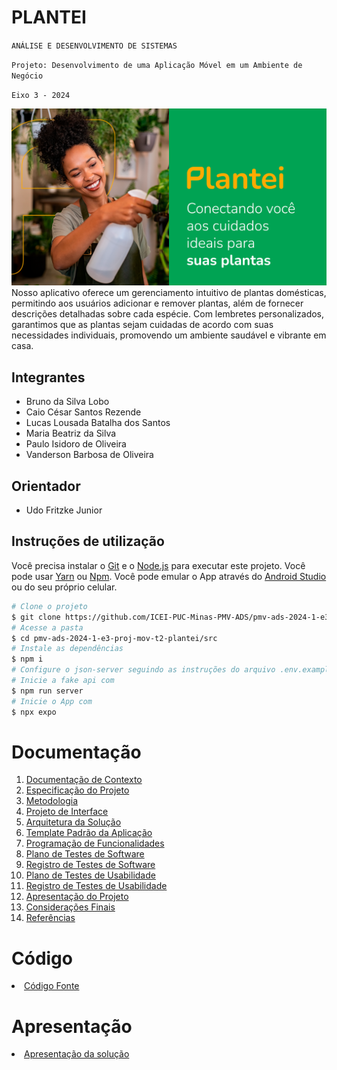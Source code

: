 # PLANTEI

`ANÁLISE E DESENVOLVIMENTO DE SISTEMAS`

`Projeto: Desenvolvimento de uma Aplicação Móvel em um Ambiente de Negócio`

`Eixo 3 - 2024`

![Plantei](docs/img/plantei-banner-v2.png)
Nosso aplicativo oferece um gerenciamento intuitivo de plantas domésticas, permitindo aos usuários adicionar e remover plantas, além de fornecer descrições detalhadas sobre cada espécie. Com lembretes personalizados, garantimos que as plantas sejam cuidadas de acordo com suas necessidades individuais, promovendo um ambiente saudável e vibrante em casa.

## Integrantes

* Bruno da Silva Lobo
* Caio César Santos Rezende
* Lucas Lousada Batalha dos Santos
* Maria Beatriz da Silva
* Paulo Isidoro de Oliveira
* Vanderson Barbosa de Oliveira

## Orientador

* Udo Fritzke Junior

## Instruções de utilização

Você precisa instalar o [Git](https://git-scm.com/downloads) e o [Node.js](https://nodejs.org/en/download/) para executar este projeto.
Você pode usar [Yarn](https://yarnpkg.com/) ou [Npm](https://nodejs.org/en/download/).
Você pode emular o App através do [Android Studio](https://developer.android.com/studio?hl=pt-br) ou do seu próprio celular.

```bash
# Clone o projeto
$ git clone https://github.com/ICEI-PUC-Minas-PMV-ADS/pmv-ads-2024-1-e3-proj-mov-t2-plantei.git
# Acesse a pasta
$ cd pmv-ads-2024-1-e3-proj-mov-t2-plantei/src
# Instale as dependências
$ npm i
# Configure o json-server seguindo as instruções do arquivo .env.example
# Inicie a fake api com
$ npm run server
# Inicie o App com
$ npx expo
```

# Documentação

<ol>
<li><a href="docs/01-Documentação de Contexto.md"> Documentação de Contexto</a></li>
<li><a href="docs/02-Especificação do Projeto.md"> Especificação do Projeto</a></li>
<li><a href="docs/03-Metodologia.md"> Metodologia</a></li>
<li><a href="docs/04-Projeto de Interface.md"> Projeto de Interface</a></li>
<li><a href="docs/05-Arquitetura da Solução.md"> Arquitetura da Solução</a></li>
<li><a href="docs/06-Template Padrão da Aplicação.md"> Template Padrão da Aplicação</a></li>
<li><a href="docs/07-Programação de Funcionalidades.md"> Programação de Funcionalidades</a></li>
<li><a href="docs/08-Plano de Testes de Software.md"> Plano de Testes de Software</a></li>
<li><a href="docs/09-Registro de Testes de Software.md"> Registro de Testes de Software</a></li>
<li><a href="docs/10-Plano de Testes de Usabilidade.md"> Plano de Testes de Usabilidade</a></li>
<li><a href="docs/11-Registro de Testes de Usabilidade.md"> Registro de Testes de Usabilidade</a></li>
<li><a href="docs/12-Apresentação do Projeto.md"> Apresentação do Projeto</a></li>
<li><a href="docs/13-Considerações Finais.md"> Considerações Finais</a></li>
<li><a href="docs/14-Referências.md"> Referências</a></li>
</ol>

# Código

<li><a href="src"> Código Fonte</a></li>

# Apresentação

<li><a href="presentation"> Apresentação da solução</a></li>

